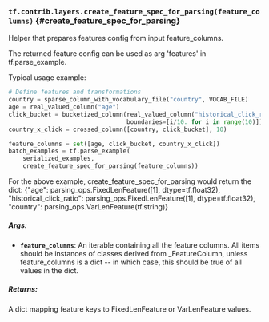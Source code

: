 ### `tf.contrib.layers.create_feature_spec_for_parsing(feature_columns)` {#create_feature_spec_for_parsing}

Helper that prepares features config from input feature_columns.

The returned feature config can be used as arg 'features' in tf.parse_example.

Typical usage example:

```python
# Define features and transformations
country = sparse_column_with_vocabulary_file("country", VOCAB_FILE)
age = real_valued_column("age")
click_bucket = bucketized_column(real_valued_column("historical_click_ratio"),
                                 boundaries=[i/10. for i in range(10)])
country_x_click = crossed_column([country, click_bucket], 10)

feature_columns = set([age, click_bucket, country_x_click])
batch_examples = tf.parse_example(
    serialized_examples,
    create_feature_spec_for_parsing(feature_columns))
```

For the above example, create_feature_spec_for_parsing would return the dict:
{"age": parsing_ops.FixedLenFeature([1], dtype=tf.float32),
 "historical_click_ratio": parsing_ops.FixedLenFeature([1], dtype=tf.float32),
 "country": parsing_ops.VarLenFeature(tf.string)}

##### Args:


*  <b>`feature_columns`</b>: An iterable containing all the feature columns. All items
    should be instances of classes derived from _FeatureColumn, unless
    feature_columns is a dict -- in which case, this should be true of all
    values in the dict.

##### Returns:

  A dict mapping feature keys to FixedLenFeature or VarLenFeature values.


